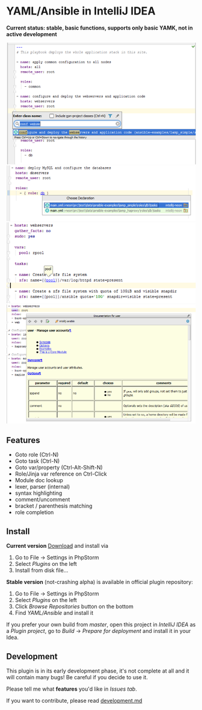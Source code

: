 # YAML/Ansible in IntelliJ IDEA

**Current status: stable, basic functions, supports only basic YAMK, not in active development**


<img src="src/test/data/image/Goto_Class.png" /><br>
<img src="src/test/data/image/Goto_role.png" /><br>
<img src="src/test/data/image/Var_resolve.PNG" /><br>
<img src="src/test/data/image/fetch_docs.png" /><br>

## Features
* Goto role (Ctrl-N)
* Goto task (Ctrl-N)
* Goto var/property (Ctrl-Alt-Shift-N)
* Role/Jinja var reference on Ctrl-Click
* Module doc lookup
* lexer, parser (internal)
* syntax highlighting 
* comment/uncomment
* bracket / parenthesis matching
* role completion


## Install
**Current version** 
[Download](.idea/intellij-ansible.zip) and install via
 
1. Go to File → Settings in PhpStorm
2. Select *Plugins* on the left
3. Install from disk file...


**Stable version** (not-crashing alpha) is available in official plugin repository:

1. Go to File → Settings in PhpStorm
2. Select *Plugins* on the left
3. Click *Browse Repositories* button on the bottom
4. Find *YAML/Ansible* and install it



If you prefer your own build from *master*, open this project in *IntelliJ IDEA* as a *Plugin project*, go to *Build* -> *Prepare for deployment* and install it in your Idea.


## Development
This plugin is in its early development phase, it's not complete at all and it will contain many bugs!
 Be careful if you decide to use it.

Please tell me what **features** you'd like in *Issues tab*.

If you want to contribute, please read [development.md](development.md)
